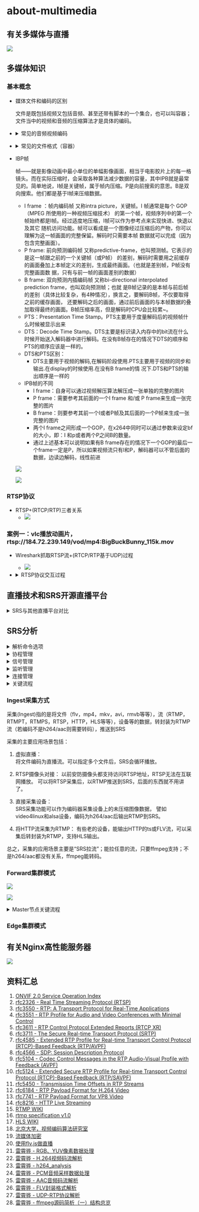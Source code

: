 # about-multimedia
## 有关多媒体与直播

![](./doc/有关多媒体与直播.png)

## 多媒体知识
### 基本概念
- 媒体文件和编码的区别

	文件是既包括视频又包括音频、甚至还带有脚本的一个集合，也可以叫容器；文件当中的视频和音频的压缩算法才是具体的编码。

- <details><summary>常见的音频视频编码</summary>

	- MPEG 系列：（由ISO[国际标准组织机构]下属的MPEG[运动图象专家组]开发）
		- 视频编码方面主要是Mpeg1（vcd 用的就是它）、Mpeg2（DVD 使用）、Mpeg4（现在的DVDRIP 使用的都是它的变种，如：divx，xvid 等）、Mpeg4 AVC（现在正热门）；
		- 音频编码方面主要是MPEG Audio Layer 1/2、MPEG Audio Layer 3（大名鼎鼎的mp3）、MPEG-2 AAC 、MPEG-4 AAC等等。注意：DVD音频没有采用Mpeg
	- H.26X系列（由ITU[国际电传视讯联盟]主导，侧重网络传输，注意：只是视频编码）
		- 包括H261、H262、H263、H263+、H263++、H264（就是MPEG4 AVC-合作的结晶）
	- 微软windows media系列
		- 视频编码有Mpeg-4 v1/v2/v3（基于MPEG4）、Windows Media Video 7/8/9/10
		- 音频编码有Windows Media audeo v1/v2/7/8/9
	- Real Media系列
		- 视频编码有RealVideo G2（早期）、RealVideo 8/9/10
		- 音频编码有RealAudio cook/sipro（早期）、RealAudio AAC/AACPlus等
	- QuickTime系列
		- 视频编码有Sorenson Video 3（用于QT5，成标准了）、Apple MPEG-4、Apple H.264
		- 音频编码有QDesign Music 2、Apple MPEG-4 AAC

</details>

- <details><summary>常见的文件格式（容器）</summary>

	- AVI，音视频交互存储，最常见的音频视频容器。支持的视频音频编码也是最多的；
	- MPG，MPEG编码采用的音频视频容器，具有流的特性，里面又分为PS，TS 等，PS主要用于DVD存储，TS主要用于HDTV；
	- VOB，DVD采用的音频视频容器格式（即视频MPEG-2，音频用AC3 或者DTS），支持多视频多音轨多字幕章节等；
	- MP4，MPEG-4 编码采用的音频视频容器，基于QuickTime MOV开发，具有许多先进特性；
	- 3GP，3GPP 视频采用的格式，主要用于流媒体传送；
	- ASF，Windows Media 采用的音频视频容器，能够用于流传送，还能包容脚本等；
	- RM，RealMedia 采用的音频视频容器，用于流传送；RMVB，是视频编码部分采用可变码率压缩的文件格式（容器）；
	- MOV，QuickTime 的音频视频容器；
	- MKV，它能把Windows Media Video，RealVideo，MPEG-4 等视频音频融为一个文件，而且支持多音轨，支持章节字幕等；
	- WAV，一种音频容器（注意：只是音频），大家常说的WAV就是没有压缩的PCM编码，其实WAV里面还可以包括MP3等其他ACM压缩编码；
	- MP3，MPEG Audio Layer 3（Mpeg 1 的音频编码的一种）文件转换（实际上也是编码转换）；

</details>

- IBP帧

	帧——就是影像动画中最小单位的单幅影像画面，相当于电影胶片上的每一格镜头。而在实际压缩时，会采取各种算法减少数据的容量，其中IPB就是最常见的。简单地说，I帧是关键帧，属于帧内压缩。P是向前搜索的意思。B是双向搜索。他们都是基于I帧来压缩数据。

	- I frame ：帧内编码帧 又称intra picture，关键帧。I 帧通常是每个 GOP（MPEG 所使用的一种视频压缩技术）
的第一个帧，视频序列中的第一个帧始终都是I帧。经过适度地压缩，I帧可以作为参考点来实现快进、快退以及其它
随机访问功能。帧可以看成是一个图像经过压缩后的产物，你可以理解为这一帧画面的完整保留。解码时只需要本帧
数据就可以完成（因为包含完整画面）。
	- P frame: 前向预测编码帧 又称predictive-frame，也叫预测帧。它表示的是这一帧跟之前的一个关键帧（或P帧）
的差别，解码时需要用之前缓存的画面叠加上本帧定义的差别，生成最终画面。（也就是差别帧，P帧没有完整画面数
据，只有与前一帧的画面差别的数据）
	- B frame: 双向预测内插编码帧 又称bi-directional interpolated prediction frame，也叫双向预测帧；也就
是B帧记录的是本帧与前后帧的差别（具体比较复杂，有4种情况），换言之，要解码B帧，不仅要取得之前的缓存画面，
还要解码之后的画面，通过前后画面的与本帧数据的叠加取得最终的画面。B帧压缩率高，但是解码时CPU会比较累~。
	- PTS：Presentation Time Stamp。PTS主要用于度量解码后的视频帧什么时候被显示出来
	- DTS：Decode Time Stamp。DTS主要是标识读入内存中的bit流在什么时候开始送入解码器中进行解码。在没有B帧存在的情况下DTS的顺序和PTS的顺序应该是一样的。
	- DTS和PTS区别：
		- DTS主要用于视频的解码,在解码阶段使用.PTS主要用于视频的同步和输出.在display的时候使用.在没有B frame的情
况下.DTS和PTS的输出顺序是一样的
	- IPB帧的不同
		- I frame：自身可以通过视频解压算法解压成一张单独的完整的图片
		- P frame：需要参考其前面的一个I frame 和/或 P frame来生成一张完整的图片
		- B frame：则要参考其前一个I或者P帧及其后面的一个P帧来生成一张完整的图片
		- 两个I frame之间形成一个GOP，在x264中同时可以通过参数来设定bf的大小，即：I 和p或者两个P之间B的数量。
        - 通过上述基本可以说明如果有B frame存在的情况下一个GOP的最后一个frame一定是P，所以如果视频流只有I和P，解码器可以不管后面的数据，边读边解码，线性前进

   ![](./doc/GOP.jpg)

   ![](./doc/Elecard_IBP.PNG)


### RTSP协议
- RTSP+(RTCP/RTP)三者关系
  - ![](./doc/rtsp_rtcp_rtp2.png)

### 案例一：vlc播放动画片，rtsp://184.72.239.149/vod/mp4:BigBuckBunny_115k.mov

- Wireshark抓取RTSP流+(RTCP/RTP基于UDP)过程

  - ![](./doc/rtsp_rtcp_rtp.png)

- <details><summary>RTSP协议交互过程</summary>

	OPTIONS rtsp://184.72.239.149:554/vod/mp4:BigBuckBunny_115k.mov RTSP/1.0
	CSeq: 2
	User-Agent: LibVLC/3.0.6 (LIVE555 Streaming Media v2016.11.28)
	
	RTSP/1.0 200 OK
	CSeq: 2
	Server: Wowza Streaming Engine 4.7.5.01 build21752
	Cache-Control: no-cache
	Public: DESCRIBE, SETUP, TEARDOWN, PLAY, PAUSE, OPTIONS, ANNOUNCE, RECORD, GET_PARAMETER
	Supported: play.basic, con.persistent
	
	DESCRIBE rtsp://184.72.239.149:554/vod/mp4:BigBuckBunny_115k.mov RTSP/1.0
	CSeq: 3
	User-Agent: LibVLC/3.0.6 (LIVE555 Streaming Media v2016.11.28)
	Accept: application/sdp
	
	RTSP/1.0 200 OK
	CSeq: 3
	Server: Wowza Streaming Engine 4.7.5.01 build21752
	Cache-Control: no-cache
	Expires: Tue, 26 Mar 2019 02:22:23 UTC
	Content-Length: 587
	Content-Base: rtsp://184.72.239.149:554/vod/mp4:BigBuckBunny_115k.mov/
	Date: Tue, 26 Mar 2019 02:22:23 UTC
	Content-Type: application/sdp
	Session: 310018309;timeout=60
	
	v=0
	o=- 310018309 310018309 IN IP4 184.72.239.149
	s=BigBuckBunny_115k.mov
	c=IN IP4 184.72.239.149
	t=0 0
	a=sdplang:en
	a=range:npt=0- 596.48
	a=control:*
	m=audio 0 RTP/AVP 96
	a=rtpmap:96 mpeg4-generic/12000/2
	a=fmtp:96 profile-level-id=1;mode=AAC-hbr;sizelength=13;indexlength=3;indexdeltalength=3;config=1490
	a=control:trackID=1
	m=video 0 RTP/AVP 97
	a=rtpmap:97 H264/90000
	a=fmtp:97 packetization-mode=1;profile-level-id=42C01E;sprop-parameter-sets=Z0LAHtkDxWhAAAADAEAAAAwDxYuS,aMuMsg==
	a=cliprect:0,0,160,240
	a=framesize:97 240-160
	a=framerate:24.0
	a=control:trackID=2
	SETUP rtsp://184.72.239.149:554/vod/mp4:BigBuckBunny_115k.mov/trackID=1 RTSP/1.0
	CSeq: 4
	User-Agent: LibVLC/3.0.6 (LIVE555 Streaming Media v2016.11.28)
	Transport: RTP/AVP;unicast;client_port=54286-54287
	
	RTSP/1.0 200 OK
	CSeq: 4
	Server: Wowza Streaming Engine 4.7.5.01 build21752
	Cache-Control: no-cache
	Expires: Tue, 26 Mar 2019 02:22:23 UTC
	Transport: RTP/AVP;unicast;client_port=54286-54287;source=184.72.239.149;server_port=8432-8433;ssrc=389A31E5
	Date: Tue, 26 Mar 2019 02:22:23 UTC
	Session: 310018309;timeout=60
	
	SETUP rtsp://184.72.239.149:554/vod/mp4:BigBuckBunny_115k.mov/trackID=2 RTSP/1.0
	CSeq: 5
	User-Agent: LibVLC/3.0.6 (LIVE555 Streaming Media v2016.11.28)
	Transport: RTP/AVP;unicast;client_port=54288-54289
	Session: 310018309
	
	RTSP/1.0 200 OK
	CSeq: 5
	Server: Wowza Streaming Engine 4.7.5.01 build21752
	Cache-Control: no-cache
	Expires: Tue, 26 Mar 2019 02:22:23 UTC
	Transport: RTP/AVP;unicast;client_port=54288-54289;source=184.72.239.149;server_port=16626-16627;ssrc=4B70664B
	Date: Tue, 26 Mar 2019 02:22:23 UTC
	Session: 310018309;timeout=60
	
	PLAY rtsp://184.72.239.149:554/vod/mp4:BigBuckBunny_115k.mov/ RTSP/1.0
	CSeq: 6
	User-Agent: LibVLC/3.0.6 (LIVE555 Streaming Media v2016.11.28)
	Session: 310018309
	Range: npt=0.000-
	
	RTSP/1.0 200 OK
	RTP-Info: url=rtsp://184.72.239.149:554/vod/mp4:BigBuckBunny_115k.mov/trackID=1;seq=1;rtptime=0,url=rtsp://184.72.239.149:554/vod/mp4:BigBuckBunny_115k.mov/trackID=2;seq=1;rtptime=0
	CSeq: 6
	Server: Wowza Streaming Engine 4.7.5.01 build21752
	Cache-Control: no-cache
	Range: npt=0.0-596.48
	Session: 310018309;timeout=60
	
	PAUSE rtsp://184.72.239.149:554/vod/mp4:BigBuckBunny_115k.mov/ RTSP/1.0
	CSeq: 7
	User-Agent: LibVLC/3.0.6 (LIVE555 Streaming Media v2016.11.28)
	Session: 310018309
	
	RTSP/1.0 200 OK
	CSeq: 7
	Server: Wowza Streaming Engine 4.7.5.01 build21752
	Cache-Control: no-cache
	Session: 310018309;timeout=60
	
	PLAY rtsp://184.72.239.149:554/vod/mp4:BigBuckBunny_115k.mov/ RTSP/1.0
	CSeq: 8
	User-Agent: LibVLC/3.0.6 (LIVE555 Streaming Media v2016.11.28)
	Session: 310018309
	Range: npt=37.220-
	
	RTSP/1.0 200 OK
	RTP-Info: url=rtsp://184.72.239.149:554/vod/mp4:BigBuckBunny_115k.mov/trackID=1;seq=113;rtptime=445440,url=rtsp://184.72.239.149:554/vod/mp4:BigBuckBunny_115k.mov/trackID=2;seq=296;rtptime=3340800
	CSeq: 8
	Server: Wowza Streaming Engine 4.7.5.01 build21752
	Cache-Control: no-cache
	Range: npt=37.22-596.48
	Session: 310018309;timeout=60
	
	PAUSE rtsp://184.72.239.149:554/vod/mp4:BigBuckBunny_115k.mov/ RTSP/1.0
	CSeq: 9
	User-Agent: LibVLC/3.0.6 (LIVE555 Streaming Media v2016.11.28)
	Session: 310018309
	
	RTSP/1.0 200 OK
	CSeq: 9
	Server: Wowza Streaming Engine 4.7.5.01 build21752
	Cache-Control: no-cache
	Session: 310018309;timeout=60
	
	PLAY rtsp://184.72.239.149:554/vod/mp4:BigBuckBunny_115k.mov/ RTSP/1.0
	CSeq: 10
	User-Agent: LibVLC/3.0.6 (LIVE555 Streaming Media v2016.11.28)
	Session: 310018309
	Range: npt=121.921-
	
	RTSP/1.0 200 OK
	RTP-Info: url=rtsp://184.72.239.149:554/vod/mp4:BigBuckBunny_115k.mov/trackID=1;seq=119;rtptime=1464324,url=rtsp://184.72.239.149:554/vod/mp4:BigBuckBunny_115k.mov/trackID=2;seq=316;rtptime=10982430
	CSeq: 10
	Server: Wowza Streaming Engine 4.7.5.01 build21752
	Cache-Control: no-cache
	Range: npt=121.921-596.48
	Session: 310018309;timeout=60
	
	PAUSE rtsp://184.72.239.149:554/vod/mp4:BigBuckBunny_115k.mov/ RTSP/1.0
	CSeq: 11
	User-Agent: LibVLC/3.0.6 (LIVE555 Streaming Media v2016.11.28)
	Session: 310018309
	
	RTSP/1.0 200 OK
	CSeq: 11
	Server: Wowza Streaming Engine 4.7.5.01 build21752
	Cache-Control: no-cache
	Session: 310018309;timeout=60
	
	PLAY rtsp://184.72.239.149:554/vod/mp4:BigBuckBunny_115k.mov/ RTSP/1.0
	CSeq: 12
	User-Agent: LibVLC/3.0.6 (LIVE555 Streaming Media v2016.11.28)
	Session: 310018309
	Range: npt=197.793-
	
	RTSP/1.0 200 OK
	RTP-Info: url=rtsp://184.72.239.149:554/vod/mp4:BigBuckBunny_115k.mov/trackID=1;seq=143;rtptime=2363388,url=rtsp://184.72.239.149:554/vod/mp4:BigBuckBunny_115k.mov/trackID=2;seq=388;rtptime=17725410
	CSeq: 12
	Server: Wowza Streaming Engine 4.7.5.01 build21752
	Cache-Control: no-cache
	Range: npt=197.793-596.48
	Session: 310018309;timeout=60
	
	TEARDOWN rtsp://184.72.239.149:554/vod/mp4:BigBuckBunny_115k.mov/ RTSP/1.0
	CSeq: 13
	User-Agent: LibVLC/3.0.6 (LIVE555 Streaming Media v2016.11.28)
	Session: 310018309

</details>


## 直播技术和SRS开源直播平台


<details><summary>SRS与其他直播平台对比</summary>

![](./doc/推流和拉流.jpg)

![](./doc/HLS方案模拟.jpg)

![](./doc/RTMPvsHLSvsHTTPFLV.png)

![](./doc/产品比较.png)

![](./doc/核心功能对比.png)

![](./doc/网络协议对比.png)

![](./doc/体系结构对比.png)

![](./doc/安装部署对比.png)

![](./doc/code对比.png)

![](./doc/cdn友好性对比.png)

</details>

## SRS分析

<details><summary>解析命令选项</summary>

- do_main
	- SrsConfig::parse_options
		- SrsConfig::parse_argv，解析命令行选项
		- parse_file，解析配置文件"listen"、"http_server"、"daemon"、"srs_log_tank"部分

</details>

<details><summary>协程管理</summary>

- st_thread_create，创建协程
	- SrsSTCoroutine::pfn
		- SrsSTCoroutine::cycle
			- handler->cycle，此处handler为创建SrsSTCoroutine对象时传入的第二个参数对象，必需继承至ISrsCoroutineHandler且实现cycle函数

</details>

<details><summary>信号管理</summary>


</details>

<details><summary>监听管理</summary>


</details>

<details><summary>连接管理</summary>


</details>


<details><summary>关键流程</summary>

- run_master

	- SrsServer::listen
		- listen_rtmp，推流（rtmp）到srs
			- 创建SrsBufferListener对象，并listen
				- 创建SrsTcpListener对象，并listen
					- 调用套接口监听
					- 创建“tcp” SrsSTCoroutine对象
					- 调用start
						- st_thread_create，启动协程SrsSTCoroutine::pfn
						- **SrsSTCoroutine::pfn，独立协程**
							- SrsSTCoroutine::cycle
								- handler->cycle()，此处handler为SrsTcpListener对象，实际调用SrsTcpListener::cycle
									- handler->on_tcp_client，此处handler为SrsBufferListener对象，实际调用SrsBufferListener::on_tcp_client
										- server->accept_client，实际调用SrsServer::accept_client
											- fd2conn
												- type == SrsListenerRtmpStream，创建SrsRtmpConn对象
											- conn->start，实际调用SrsRtmpConn父类SrsConnection::start
												- trd->start，实际调用SrsSTCoroutine::start
													- SrsConnection::cycle
														- SrsRtmpConn::do_cycle，rtmp协议处理
	- SrsServer::ingest
		- SrsIngester::start
			- 创建“tcp” SrsSTCoroutine对象
			- 调用start
				- st_thread_create，启动协程SrsSTCoroutine::pfn
				- **SrsSTCoroutine::pfn，独立协程**
					- SrsSTCoroutine::cycle
						- handler->cycle()，此处handler为SrsIngester对象，实际调用SrsIngester::cycle
							- SrsIngester::do_cycle
								- SrsIngester::parse，解析配置文件
									- SrsIngester::parse_ingesters，遍历所有vhost，并调用该函数解析配置文件“ingest”部分
										- 如果“enabled”部分“off”则退出，否则继续；
										- 如果“ffmpeg”为空退出，否则继续；
										- SrsIngester::parse_engines，遍历所有“engine”，根据“engine”是否为空，创建不同的ingester采集器对象（属于SrsIngesterFFMPEG类）
											- SrsIngester::initialize_ffmpeg，解析配置文件“engine”、“input”部分，为ffmpeg做准备同时根据vhost，port信息生成完整的rtmp地址
								- **遍历所有的ingest对象**
									- SrsIngesterFFMPEG::start，拼接命令选项并创建进程
										- SrsFFMPEG::start
											- SrsProcess::initialize，拼接采集器命令选项
											- SrsProcess::start，创建采集器进程
									- SrsIngesterFFMPEG::cycle，收集采集器运行状态
										- SrsFFMPEG::cycle
											- SrsProcess::cycle，获取采集器状态
	- SrsServer::cycle
		- SrsServer::do_cycle
			- handler->on_cycle，循环调用
	- listen\_http_api
	- listen\_http_stream
	- listen\_stream_caster，推流（非rtmp）到srs，输出rtmp，对应配置文件“stream_caster”和“caster”部分
		- rtsp caster（**Push RTSP to SRS**）
			- 创建SrsRtspListener对象（内部创建SrsRtspCaster对象，赋给caster）
				- 创建SrsTcpListener对象，并listen
					- 调用套接口监听
					- 创建“tcp” SrsSTCoroutine对象
					- 调用start
						- st_thread_create，启动协程SrsSTCoroutine::pfn
							- **SrsSTCoroutine::pfn，独立协程**
								- p->cycle，实际调用SrsTcpListener::cycle
									- handler->on_tcp_client，实际调用SrsRtspListener::on_tcp_client
										- caster->on_tcp_client，实际调用SrsRtspCaster::on_tcp_client
											- 创建SrsRtspConn对象，并serve
												- SrsConnection::cycle
													- SrsRtspConn::cycle
														- SrsRtspConn::do_cycle，rtsp协议处理
		- flv caster（**Push HTTP FLV to SRS**）
			- 创建SrsHttpFlvListener对象（内部创建SrsAppCasterFlv对象，赋给caster）
				- 创建SrsTcpListener对象，并listen
					- 调用套接口监听
					- 创建“tcp” SrsSTCoroutine对象
					- 调用start
						- st_thread_create，启动协程SrsSTCoroutine::pfn
							- **SrsSTCoroutine::pfn，独立协程**
								- p->cycle，实际调用SrsTcpListener::cycle
									- handler->on_tcp_client，实际调用SrsHttpFlvListener::on_tcp_client
										- caster->on_tcp_client，实际调用SrsAppCasterFlv::on_tcp_client
											- 创建SrsDynamicHttpConn对象
											- 调用start
												- conn->start，实际调用SrsDynamicHttpConn父类SrsConnection::start
												- trd->start，实际调用SrsSTCoroutine::start
													- SrsConnection::cycle
														- SrsHttpConn::do_cycle，http协议处理
															- on_got_http_message
																- SrsAppCasterFlv::serve_http
		- mpegts\_over_udp（**Push MPEG-TS over UDP**）
			- 创建SrsUdpCasterListener对象（内部创建SrsMpegtsOverUdp对象）
				- 创建SrsUdpListener对象，并listen
					- 创建套接口
					- 创建“udp” SrsSTCoroutine对象
					- 调用start
					- st_thread_create，启动协程SrsSTCoroutine::pfn
							- **SrsSTCoroutine::pfn，独立协程**
								- p->cycle，实际调用SrsUdpListener::cycle
									- handler->on_udp_packet，实际调用SrsMpegtsOverUdp::on_udp_packet
										- context->decode，解码ts包
		

</details>


### Ingest采集方式 ###
  采集(Ingest)指的是将文件（flv，mp4，mkv，avi，rmvb等等），流（RTMP，RTMPT，RTMPS，RTSP，HTTP，HLS等等），设备等的数据，转封装为RTMP流（若编码不是h264/aac则需要转码），推送到SRS

  采集的主要应用场景包括：

1. 虚拟直播：      
  将文件编码为直播流。可以指定多个文件后，SRS会循环播放。

2. RTSP摄像头对接：
  以前安防摄像头都支持访问RTSP地址，RTSP无法在互联网播放。
  可以将RTSP采集后，以RTMP推送到SRS，后面的东西就不用讲了。
3. 直接采集设备：  
  SRS采集功能可以作为编码器采集设备上的未压缩图像数据，
  譬如video4linux和alsa设备，编码为h264/aac后输出RTMP到SRS。
4. 将HTTP流采集为RTMP：
  有些老的设备，能输出HTTP的ts或FLV流，可以采集后转封装为RTMP，支持HLS输出。

  总之，采集的应用场景主要是“SRS拉流”；能拉任意的流，只要ffmpeg支持；不是h264/aac都没有关系，ffmpeg能转码。

### Forward集群模式

![](./doc/SRS_Forward模式.jpg)

![](./doc/SRS_Forward_Nginx模式.jpg)


<details><summary>Master节点关键流程</summary>

- SrsForwarder::cycle
  - SrsForwarder::do_cycle
    - srs_parse_hostport，解析ip和port
    - srs_generate_rtmp_url，生成rtmp地址
    - new SrsSimpleRtmpClient，创建了SrsSimpleRtmpClient对象
    - 调用connect，内部创建了tcp对象和rtmp对象
      - client->handshake，跟Slave握手
      - connect_app，建立连接
      - client->create_stream，创建流
    - 调用publish，处理编码器推流rtmp
    - 调用on_forwarder_start，缓存音视频数据
    - 调用forward，真正发送音视频数据给slave 
</details>

### Edge集群模式



## 有关Nginx高性能服务器

![](./doc/有关Nginx.png)


## 资料汇总
1. [ONVIF 2.0 Service Operation Index](https://www.onvif.org/onvif/ver20/util/operationIndex.html)
2. [rfc2326 - Real Time Streaming Protocol (RTSP)](https://tools.ietf.org/html/rfc2326)
2. [rfc3550 - RTP: A Transport Protocol for Real-Time Applications](https://tools.ietf.org/html/rfc3550)
3. [rfc3551 - RTP Profile for Audio and Video Conferences with Minimal Control](https://tools.ietf.org/html/rfc3551)
4. [rfc3611 - RTP Control Protocol Extended Reports (RTCP XR)](https://tools.ietf.org/html/rfc3611)
5. [rfc3711 - The Secure Real-time Transport Protocol (SRTP)](https://tools.ietf.org/html/rfc3711)
6. [rfc4585 - Extended RTP Profile for Real-time Transport Control Protocol (RTCP)-Based Feedback (RTP/AVPF)](https://tools.ietf.org/html/rfc4585)
7. [rfc4566 - SDP: Session Description Protocol](https://tools.ietf.org/html/rfc4566)
8. [rfc5104 - Codec Control Messages in the RTP Audio-Visual Profile with Feedback (AVPF)](https://tools.ietf.org/html/rfc5104)
9. [rfc5124 - Extended Secure RTP Profile for Real-time Transport Control Protocol (RTCP)-Based Feedback (RTP/SAVPF)](https://tools.ietf.org/html/rfc5124)
10. [rfc5450 - Transmission Time Offsets in RTP Streams](https://tools.ietf.org/html/rfc5450)
11. [rfc6184 - RTP Payload Format for H.264 Video](https://tools.ietf.org/html/rfc6184)
12. [rfc7741 - RTP Payload Format for VP8 Video](https://tools.ietf.org/html/rfc7741)
13. [rfc8216 - HTTP Live Streaming](https://tools.ietf.org/html/rfc8216)
14. [RTMP WIKI](https://en.wikipedia.org/wiki/Real-Time_Messaging_Protocol)
15. [rtmp specification v1.0](http://wwwimages.adobe.com/www.adobe.com/content/dam/acom/en/devnet/rtmp/pdf/rtmp_specification_1.0.pdf)
16. [HLS WIKI](https://en.wikipedia.org/wiki/HTTP_Live_Streaming)
17. [北京大学，视频编码算法研究室](http://vcl.idm.pku.edu.cn/articlesList.html?tag=research&page=0)
18. [流媒体加密](https://github.com/gwuhaolin/blog/issues/10)
19. [使用flv.js做直播](https://github.com/gwuhaolin/blog/issues/3)
20. [雷霄骅 - RGB、YUV像素数据处理](https://blog.csdn.net/leixiaohua1020/article/details/50534150)
21. [雷霄骅 - H.264视频码流解析](https://blog.csdn.net/leixiaohua1020/article/details/50534369) 
22. [雷霄骅 - h264_analysis](https://github.com/leixiaohua1020/h264_analysis)
23. [雷霄骅 - PCM音频采样数据处理](https://blog.csdn.net/leixiaohua1020/article/details/50534316)
24. [雷霄骅 - AAC音频码流解析](https://blog.csdn.net/leixiaohua1020/article/details/50535042)
25. [雷霄骅 - FLV封装格式解析](https://blog.csdn.net/leixiaohua1020/article/details/50535082)
26. [雷霄骅 - UDP-RTP协议解析](https://blog.csdn.net/leixiaohua1020/article/details/50535230)
27. [雷霄骅 - ffmpeg源码简析（一）结构总览](https://blog.csdn.net/king1425/article/details/70597642/)
